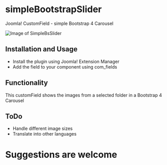 # simpleBootstrapSlider
Joomla! CustomField - simple Bootstrap 4 Carousel

![Image of SimpleBsSlider](http://g.recordit.co/XAFHD0ah2T.gif)

## Installation and Usage
* Install the plugin using Joomla! Extension Manager
* Add the field to your component using com_fields

## Functionality
This customField shows the images from a selected folder in a Bootstrap 4 Carousel

## ToDo
* Handle different image sizes 
* Translate into other languages

# Suggestions are welcome

